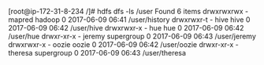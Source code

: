 [root@ip-172-31-8-234 /]# hdfs dfs -ls /user
Found 6 items
drwxrwxrwx   - mapred  hadoop              0 2017-06-09 06:41 /user/history
drwxrwxr-t   - hive    hive                0 2017-06-09 06:42 /user/hive
drwxrwxr-x   - hue     hue                 0 2017-06-09 06:42 /user/hue
drwxr-xr-x   - jeremy  supergroup          0 2017-06-09 06:43 /user/jeremy
drwxrwxr-x   - oozie   oozie               0 2017-06-09 06:42 /user/oozie
drwxr-xr-x   - theresa supergroup          0 2017-06-09 06:43 /user/theresa


